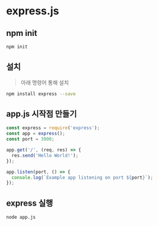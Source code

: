 # express.js

## npm init
```bash
npm init
```

## 설치
> 아래 명령어 통해 설치
```bash
npm install express --save
```

## app.js 시작점 만들기

```javascript
const express = require('express');
const app = express();
const port = 3000;

app.get('/', (req, res) => {
  res.send('Hello World!');
});

app.listen(port, () => {
  console.log(`Example app listening on port ${port}`);
});
```

## express 실행

```bash
node app.js
```